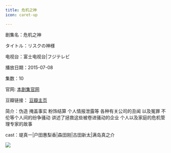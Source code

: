 ```yaml
---
title: 危机之神
icon: caret-up

---
```


剧集名：危机之神

タイトル：リスクの神様

电视台：富士电视台|フジテレビ

播放日期：2015-07-08

集数：10

官网: [本剧集官网](https://www.fujitv.co.jp/b_hp/risk_no_kamisama/index.html)

豆瓣链接： [豆瓣主页](https://movie.douban.com/subject/26351058/)


简介：伪造 掩盖事实 粉饰结算 个人情报泄露等 各种有关公司的丑闻 以及冤罪 不伦等个人间的纷争骚动 讲述了拯救这些被卷进骚动的企业 个人以及家庭的危机管理专家的故事

cast：堤真一|户田惠梨香|森田刚|古田新太|满岛真之介

![](https://listpic.tsgsanjiao.com/2015/2015wjzs.jpg)